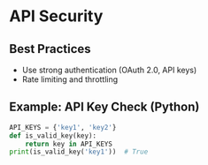 # API Security

## Best Practices
- Use strong authentication (OAuth 2.0, API keys)
- Rate limiting and throttling

## Example: API Key Check (Python)
```python
API_KEYS = {'key1', 'key2'}
def is_valid_key(key):
    return key in API_KEYS
print(is_valid_key('key1'))  # True
```
